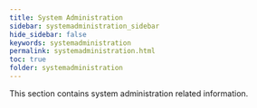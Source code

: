 ```yaml
---
title: System Administration
sidebar: systemadministration_sidebar
hide_sidebar: false
keywords: systemadministration
permalink: systemadministration.html
toc: true
folder: systemadministration
---
```


This section contains system administration related information.
